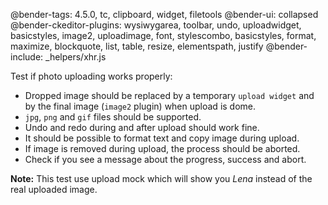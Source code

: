@bender-tags: 4.5.0, tc, clipboard, widget, filetools
@bender-ui: collapsed
@bender-ckeditor-plugins: wysiwygarea, toolbar, undo, uploadwidget, basicstyles, image2, uploadimage, font, stylescombo, basicstyles, format, maximize, blockquote, list, table, resize, elementspath, justify
@bender-include: _helpers/xhr.js

Test if photo uploading works properly:

* Dropped image should be replaced by a temporary `upload widget` and by the final image (`image2` plugin) when upload is dome.
* `jpg`, `png` and `gif` files should be supported.
* Undo and redo during and after upload should work fine.
* It should be possible to format text and copy image during upload.
* If image is removed during upload, the process should be aborted.
* Check if you see a message about the progress, success and abort.

**Note:** This test use upload mock which will show you *Lena* instead of the real uploaded image.